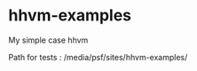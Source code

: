 hhvm-examples
=============
My simple case hhvm


Path for tests : /media/psf/sites/hhvm-examples/

